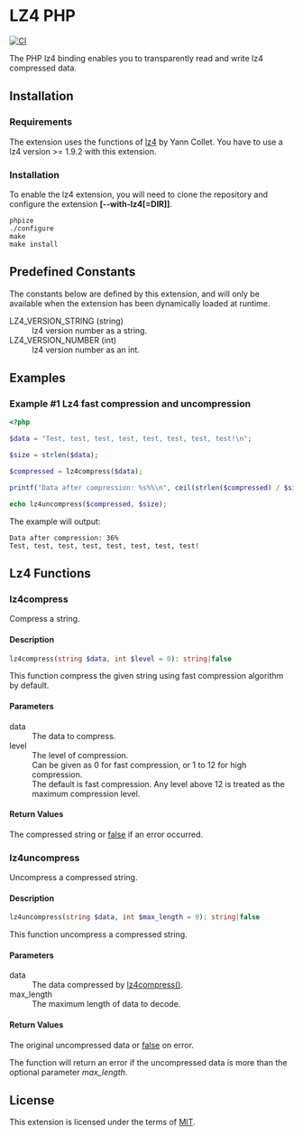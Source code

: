 # LZ4 PHP

[![CI](https://github.com/dew-serverless/php-ext-lz4/actions/workflows/ci.yml/badge.svg)](https://github.com/dew-serverless/php-ext-lz4/actions/workflows/ci.yml)

The PHP lz4 binding enables you to transparently read and write lz4
compressed data.

## Installation

### Requirements

The extension uses the functions of [lz4](https://github.com/lz4/lz4)
by Yann Collet. You have to use a lz4 version >= 1.9.2 with this extension.

### Installation

To enable the lz4 extension, you will need to clone the repository and
configure the extension **[--with-lz4[=DIR]]**.

```shell
phpize
./configure
make
make install
```

## Predefined Constants

The constants below are defined by this extension, and will only be available
when the extension has been dynamically loaded at runtime.

<dl>
    <dt>LZ4_VERSION_STRING (string)</dt>
    <dd>lz4 version number as a string.</dd>
    <dt>LZ4_VERSION_NUMBER (int)</dt>
    <dd>lz4 version number as an int.</dd>
</dl>

## Examples

### Example #1 Lz4 fast compression and uncompression

```php
<?php

$data = "Test, test, test, test, test, test, test, test!\n";

$size = strlen($data);

$compressed = lz4compress($data);

printf("Data after compression: %s%%\n", ceil(strlen($compressed) / $size * 100));

echo lz4uncompress($compressed, $size);
```

The example will output:

```
Data after compression: 36%
Test, test, test, test, test, test, test, test!
```

## Lz4 Functions

### lz4compress

Compress a string.

#### Description

```php
lz4compress(string $data, int $level = 0): string|false
```

This function compress the given string using fast compression algorithm
by default.

#### Parameters

<dl>
    <dt>data</dt>
    <dd>The data to compress.</dd>
    <dt>level</dt>
    <dd>The level of compression.</dd>
    <dd>Can be given as 0 for fast compression, or 1 to 12 for high compression.</dd>
    <dd>The default is fast compression. Any level above 12 is treated as the maximum compression level.</dd>
</dl>

#### Return Values

The compressed string or [false](https://www.php.net/manual/en/reserved.constants.php#constant.false)
if an error occurred.

### lz4uncompress

Uncompress a compressed string.

#### Description

```php
lz4uncompress(string $data, int $max_length = 0): string|false
```

This function uncompress a compressed string.

#### Parameters

<dl>
    <dt>data</dt>
    <dd>The data compressed by <a href="#lz4compress">lz4compress()</a>.</dd>
    <dt>max_length</dt>
    <dd>The maximum length of data to decode.</dd>
</dl>

#### Return Values

The original uncompressed data or [false](https://www.php.net/manual/en/reserved.constants.php#constant.false)
on error.

The function will return an error if the uncompressed data is more than
the optional parameter _max_length_.

## License

This extension is licensed under the terms of [MIT](LICENSE.md).
